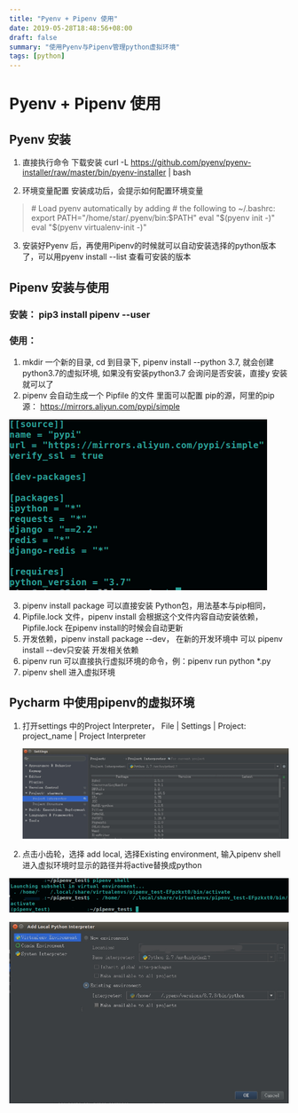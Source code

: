 ```yaml
---
title: "Pyenv + Pipenv 使用"
date: 2019-05-28T18:48:56+08:00
draft: false
summary: "使用Pyenv与Pipenv管理python虚拟环境"
tags: [python]
---
```

# Pyenv + Pipenv 使用

## Pyenv 安装

1. 直接执行命令 下载安装
curl -L <https://github.com/pyenv/pyenv-installer/raw/master/bin/pyenv-installer> | bash

2. 环境变量配置
安装成功后，会提示如何配置环境变量
>   \# Load pyenv automatically by adding
    \# the following to ~/.bashrc:
    export PATH="/home/star/.pyenv/bin:$PATH"
    eval "$(pyenv init -)"
    eval "$(pyenv virtualenv-init -)"

3. 安装好Pyenv 后，再使用Pipenv的时候就可以自动安装选择的python版本了，可以用pyenv install --list 查看可安装的版本

## Pipenv 安装与使用

### 安装： pip3 install pipenv --user

### 使用：

1. mkdir 一个新的目录, cd 到目录下, pipenv install --python 3.7, 就会创建python3.7的虚拟环境, 如果没有安装python3.7 会询问是否安装，直接y 安装就可以了
2. pipenv 会自动生成一个 Pipfile 的文件 里面可以配置 pip的源，阿里的pip源： https://mirrors.aliyun.com/pypi/simple

![avatar](https://raw.githubusercontent.com/Phil413/Phil413.github.io/images/img/pipenv1.png)

3. pipenv install package 可以直接安装 Python包，用法基本与pip相同，
4. Pipfile.lock 文件，pipenv install 会根据这个文件内容自动安装依赖，Pipfile.lock 在pipenv install的时候会自动更新
5. 开发依赖，pipenv install package --dev， 在新的开发环境中 可以 pipenv install --dev只安装 开发相关依赖
6. pipenv run 可以直接执行虚拟环境的命令，例：pipenv run python *.py
7. pipenv shell 进入虚拟环境

## Pycharm 中使用pipenv的虚拟环境

1. 打开settings 中的Project Interpreter， File | Settings | Project: project_name | Project Interpreter

    ![avatar](https://raw.githubusercontent.com/Phil413/Phil413.github.io/images/img/pipenv2_mosaic.png)



2. 点击小齿轮，选择 add local, 选择Existing environment, 输入pipenv shell 进入虚拟环境时显示的路径并将active替换成python

![avatar](https://raw.githubusercontent.com/Phil413/Phil413.github.io/images/img/pipenv4_mosaic.png)

![avatar](https://raw.githubusercontent.com/Phil413/Phil413.github.io/images/img/pipenv3_mosaic.png)